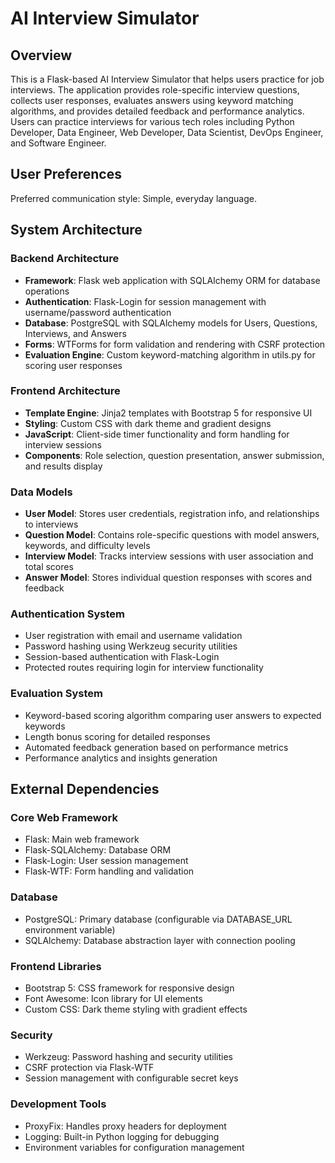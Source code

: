 # AI Interview Simulator

## Overview

This is a Flask-based AI Interview Simulator that helps users practice for job interviews. The application provides role-specific interview questions, collects user responses, evaluates answers using keyword matching algorithms, and provides detailed feedback and performance analytics. Users can practice interviews for various tech roles including Python Developer, Data Engineer, Web Developer, Data Scientist, DevOps Engineer, and Software Engineer.

## User Preferences

Preferred communication style: Simple, everyday language.

## System Architecture

### Backend Architecture
- **Framework**: Flask web application with SQLAlchemy ORM for database operations
- **Authentication**: Flask-Login for session management with username/password authentication
- **Database**: PostgreSQL with SQLAlchemy models for Users, Questions, Interviews, and Answers
- **Forms**: WTForms for form validation and rendering with CSRF protection
- **Evaluation Engine**: Custom keyword-matching algorithm in utils.py for scoring user responses

### Frontend Architecture
- **Template Engine**: Jinja2 templates with Bootstrap 5 for responsive UI
- **Styling**: Custom CSS with dark theme and gradient designs
- **JavaScript**: Client-side timer functionality and form handling for interview sessions
- **Components**: Role selection, question presentation, answer submission, and results display

### Data Models
- **User Model**: Stores user credentials, registration info, and relationships to interviews
- **Question Model**: Contains role-specific questions with model answers, keywords, and difficulty levels
- **Interview Model**: Tracks interview sessions with user association and total scores
- **Answer Model**: Stores individual question responses with scores and feedback

### Authentication System
- User registration with email and username validation
- Password hashing using Werkzeug security utilities
- Session-based authentication with Flask-Login
- Protected routes requiring login for interview functionality

### Evaluation System
- Keyword-based scoring algorithm comparing user answers to expected keywords
- Length bonus scoring for detailed responses
- Automated feedback generation based on performance metrics
- Performance analytics and insights generation

## External Dependencies

### Core Web Framework
- Flask: Main web framework
- Flask-SQLAlchemy: Database ORM
- Flask-Login: User session management
- Flask-WTF: Form handling and validation

### Database
- PostgreSQL: Primary database (configurable via DATABASE_URL environment variable)
- SQLAlchemy: Database abstraction layer with connection pooling

### Frontend Libraries
- Bootstrap 5: CSS framework for responsive design
- Font Awesome: Icon library for UI elements
- Custom CSS: Dark theme styling with gradient effects

### Security
- Werkzeug: Password hashing and security utilities
- CSRF protection via Flask-WTF
- Session management with configurable secret keys

### Development Tools
- ProxyFix: Handles proxy headers for deployment
- Logging: Built-in Python logging for debugging
- Environment variables for configuration management